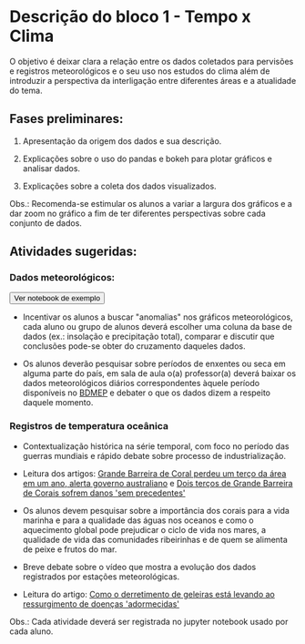 # Descrição do bloco 1 - Tempo x Clima

O objetivo é deixar clara a relação entre os dados coletados para pervisões e registros meteorológicos e o seu uso nos estudos do clima além de introduzir a perspectiva da interligação entre diferentes áreas e a atualidade do tema.

## Fases preliminares:

1. Apresentação da origem dos dados e sua descrição.

2. Explicações sobre o uso do pandas e bokeh para plotar gráficos e analisar dados.

3. Explicações sobre a coleta dos dados visualizados.

Obs.: Recomenda-se estimular os alunos a variar a largura dos gráficos e a dar zoom no gráfico a fim de ter diferentes perspectivas sobre cada conjunto de dados.

## Atividades sugeridas:

### Dados meteorológicos:

<a href="https://nbviewer.jupyter.org/github/demacdolincoln/inter-climate_changes/blob/master/aulas/aula1/exercicio_meteorologia.ipynb" target="_blank"><button class="nbviewer" >Ver notebook de exemplo</button></a>

* Incentivar os alunos a buscar "anomalias" nos gráficos meteorológicos, cada aluno ou grupo de alunos deverá escolher uma coluna da base de dados (ex.: insolação e precipitação total), comparar e discutir que conclusões pode-se obter do cruzamento daqueles dados.

* Os alunos deverão pesquisar sobre períodos de enxentes ou seca em alguma parte do país, em sala de aula o(a) professor(a) deverá baixar os dados meteorológicos diários correspondentes àquele período disponíveis no [BDMEP](http://www.inmet.gov.br/portal/index.php?r=bdmep/bdmep) e debater o que os dados dizem a respeito daquele momento.

### Registros de temperatura oceânica

* Contextualização histórica  na série temporal, com foco no período das guerras mundiais e rápido debate sobre processo de industrialização.

* Leitura dos artigos: [Grande Barreira de Coral perdeu um terço da área em um ano, alerta governo australiano](http://www.bbc.co.uk/portuguese/geral-40093506) e [Dois terços de Grande Barreira de Corais sofrem danos 'sem precedentes'](http://www.bbc.co.uk/portuguese/internacional-39552211)

*  Os alunos devem pesquisar sobre a importância dos corais para a vida marinha e para a qualidade das águas nos oceanos e como o aquecimento global pode prejudicar o ciclo de vida nos mares, a qualidade de vida das comunidades ribeirinhas e de quem se alimenta de peixe e frutos do mar.

* Breve debate sobre o vídeo que mostra a evolução dos dados registrados por estações meteorológicas.

* Leitura do artigo: [Como o derretimento de geleiras está levando ao ressurgimento de doenças 'adormecidas'](http://www.bbc.com/portuguese/vert-earth-39905298)

Obs.: Cada atividade deverá ser registrada no jupyter notebook usado por cada aluno.
